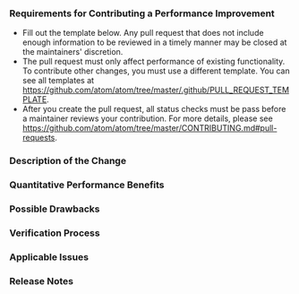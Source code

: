 ### Requirements for Contributing a Performance Improvement

* Fill out the template below. Any pull request that does not include enough information to be reviewed in a timely manner may be closed at the maintainers' discretion.
* The pull request must only affect performance of existing functionality. To contribute other changes, you must use a different template. You can see all templates at https://github.com/atom/atom/tree/master/.github/PULL_REQUEST_TEMPLATE.
* After you create the pull request, all status checks must be pass before a maintainer reviews your contribution. For more details, please see https://github.com/atom/atom/tree/master/CONTRIBUTING.md#pull-requests.

### Description of the Change

<!--

We must be able to understand the design of your change from this description. If we can't get a good idea of what the code will be doing from the description here, the pull request may be closed at the maintainers' discretion. Keep in mind that the maintainer reviewing this PR may not be familiar with or have worked with the code here recently, so please walk us through the concepts.

-->

### Quantitative Performance Benefits

<!--

Describe the exact performance improvement observed (for example, reduced time to complete an operation, reduced memory use, etc.). Describe how you measured this change. Bonus points for including graphs that demonstrate the improvement or attached dumps from the built-in profiling tools.

-->

### Possible Drawbacks

<!-- What are the possible side-effects or negative impacts of the code change? -->

### Verification Process

<!--

What process did you follow to verify that the change has not introduced any regressions? Describe the actions you performed and describe the results you observed.

-->

### Applicable Issues

<!-- Enter any applicable Issues here -->

### Release Notes

<!--

Please describe the changes in a single line that explains this improvement in
terms that a user can understand.  This text will be used in Ubiquity's release notes.

If this change is not user-facing or notable enough to be included in release notes
you may use the strings "Not applicable" or "N/A" here.

Examples:

- The GitHub package now allows you to add co-authors to commits.
- Fixed an issue where multiple cursors did not work in a file with a single line.
- Increased the performance of searching and replacing across a whole project.

-->